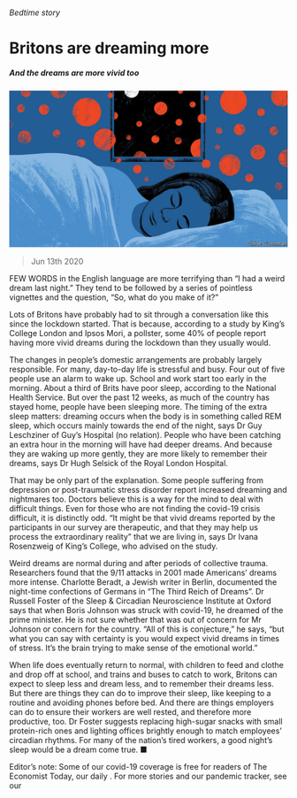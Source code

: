 ###### Bedtime story

# Britons are dreaming more 

##### And the dreams are more vivid too 

![image](images/20200613_BRD001_0.jpg) 

> Jun 13th 2020 

FEW WORDS in the English language are more terrifying than “I had a weird dream last night.” They tend to be followed by a series of pointless vignettes and the question, “So, what do you make of it?”

Lots of Britons have probably had to sit through a conversation like this since the lockdown started. That is because, according to a study by King’s College London and Ipsos Mori, a pollster, some 40% of people report having more vivid dreams during the lockdown than they usually would.


The changes in people’s domestic arrangements are probably largely responsible. For many, day-to-day life is stressful and busy. Four out of five people use an alarm to wake up. School and work start too early in the morning. About a third of Brits have poor sleep, according to the National Health Service. But over the past 12 weeks, as much of the country has stayed home, people have been sleeping more. The timing of the extra sleep matters: dreaming occurs when the body is in something called REM sleep, which occurs mainly towards the end of the night, says Dr Guy Leschziner of Guy’s Hospital (no relation). People who have been catching an extra hour in the morning will have had deeper dreams. And because they are waking up more gently, they are more likely to remember their dreams, says Dr Hugh Selsick of the Royal London Hospital.

That may be only part of the explanation. Some people suffering from depression or post-traumatic stress disorder report increased dreaming and nightmares too. Doctors believe this is a way for the mind to deal with difficult things. Even for those who are not finding the covid-19 crisis difficult, it is distinctly odd. “It might be that vivid dreams reported by the participants in our survey are therapeutic, and that they may help us process the extraordinary reality” that we are living in, says Dr Ivana Rosenzweig of King’s College, who advised on the study.

Weird dreams are normal during and after periods of collective trauma. Researchers found that the 9/11 attacks in 2001 made Americans’ dreams more intense. Charlotte Beradt, a Jewish writer in Berlin, documented the night-time confections of Germans in “The Third Reich of Dreams”. Dr Russell Foster of the Sleep &amp; Circadian Neuroscience Institute at Oxford says that when Boris Johnson was struck with covid-19, he dreamed of the prime minister. He is not sure whether that was out of concern for Mr Johnson or concern for the country. “All of this is conjecture,” he says, “but what you can say with certainty is you would expect vivid dreams in times of stress. It’s the brain trying to make sense of the emotional world.”

When life does eventually return to normal, with children to feed and clothe and drop off at school, and trains and buses to catch to work, Britons can expect to sleep less and dream less, and to remember their dreams less. But there are things they can do to improve their sleep, like keeping to a routine and avoiding phones before bed. And there are things employers can do to ensure their workers are well rested, and therefore more productive, too. Dr Foster suggests replacing high-sugar snacks with small protein-rich ones and lighting offices brightly enough to match employees’ circadian rhythms. For many of the nation’s tired workers, a good night’s sleep would be a dream come true. ■

Editor’s note: Some of our covid-19 coverage is free for readers of The Economist Today, our daily . For more stories and our pandemic tracker, see our 

